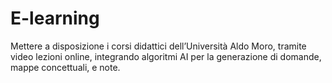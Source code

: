 # E-learning
Mettere a disposizione i corsi didattici dell’Università Aldo Moro, tramite video lezioni online, integrando algoritmi AI per la generazione di domande, mappe concettuali, e note.
